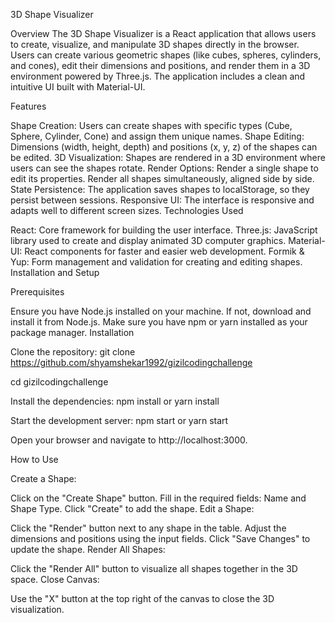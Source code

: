 3D Shape Visualizer

Overview The 3D Shape Visualizer is a React application that allows users to create, visualize, and manipulate 3D shapes directly in the browser. Users can create various geometric shapes (like cubes, spheres, cylinders, and cones), edit their dimensions and positions, and render them in a 3D environment powered by Three.js. The application includes a clean and intuitive UI built with Material-UI.

Features

Shape Creation: Users can create shapes with specific types (Cube, Sphere, Cylinder, Cone) and assign them unique names.
Shape Editing: Dimensions (width, height, depth) and positions (x, y, z) of the shapes can be edited.
3D Visualization: Shapes are rendered in a 3D environment where users can see the shapes rotate.
Render Options:
Render a single shape to edit its properties.
Render all shapes simultaneously, aligned side by side.
State Persistence: The application saves shapes to localStorage, so they persist between sessions.
Responsive UI: The interface is responsive and adapts well to different screen sizes.
Technologies Used

React: Core framework for building the user interface.
Three.js: JavaScript library used to create and display animated 3D computer graphics.
Material-UI: React components for faster and easier web development.
Formik & Yup: Form management and validation for creating and editing shapes.
Installation and Setup

Prerequisites

Ensure you have Node.js installed on your machine. If not, download and install it from Node.js.
Make sure you have npm or yarn installed as your package manager.
Installation

Clone the repository: git clone https://github.com/shyamshekar1992/gizilcodingchallenge 

cd gizilcodingchallenge

Install the dependencies: npm install or yarn install

Start the development server: npm start or yarn start

Open your browser and navigate to http://localhost:3000.

How to Use

Create a Shape:

Click on the "Create Shape" button.
Fill in the required fields: Name and Shape Type.
Click "Create" to add the shape.
Edit a Shape:

Click the "Render" button next to any shape in the table.
Adjust the dimensions and positions using the input fields.
Click "Save Changes" to update the shape.
Render All Shapes:

Click the "Render All" button to visualize all shapes together in the 3D space.
Close Canvas:

Use the "X" button at the top right of the canvas to close the 3D visualization.
